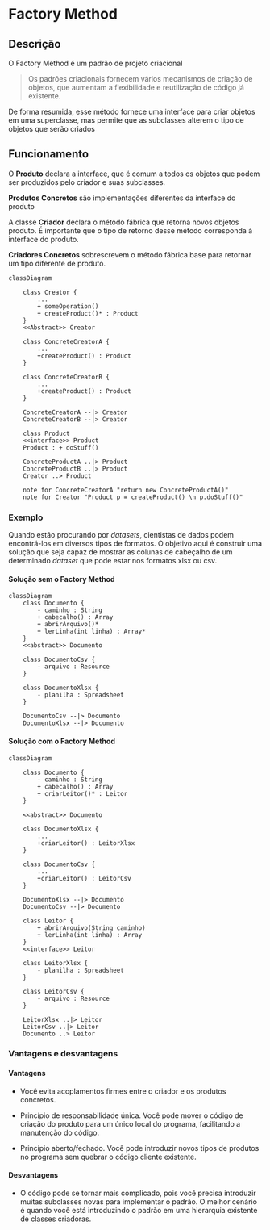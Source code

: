 # Factory Method

## Descrição

O Factory Method é um padrão de projeto criacional

> Os padrões criacionais fornecem vários mecanismos de criação de objetos, que aumentam a flexibilidade e reutilização de código já existente.

De forma resumida, esse método fornece uma interface para criar objetos em uma superclasse, mas permite que as subclasses alterem o tipo de objetos que serão criados

## Funcionamento

O **Produto** declara a interface, que é comum a todos os objetos que podem ser produzidos pelo criador e suas subclasses.

**Produtos Concretos** são implementações diferentes da interface do produto

A classe **Criador** declara o método fábrica que retorna novos objetos produto. É importante que o tipo de retorno desse método corresponda à interface do produto.

**Criadores Concretos** sobrescrevem o método fábrica base para retornar um tipo diferente de produto.

```mermaid
classDiagram

    class Creator {
        ...
        + someOperation()
        + createProduct()* : Product
    }
    <<Abstract>> Creator

    class ConcreteCreatorA {
        ...
        +createProduct() : Product
    }

    class ConcreteCreatorB {
        ...
        +createProduct() : Product
    }

    ConcreteCreatorA --|> Creator
    ConcreteCreatorB --|> Creator

    class Product
    <<interface>> Product
    Product : + doStuff()

    ConcreteProductA ..|> Product
    ConcreteProductB ..|> Product
    Creator ..> Product

    note for ConcreteCreatorA "return new ConcreteProductA()"
    note for Creator "Product p = createProduct() \n p.doStuff()"

```

### Exemplo

Quando estão procurando por *datasets*, cientistas de dados podem encontrá-los em diversos tipos de formatos. O objetivo aqui é construir uma solução que seja capaz de mostrar as colunas de cabeçalho de um determinado *dataset* que pode estar nos formatos xlsx ou csv.

#### Solução sem o Factory Method

```mermaid
classDiagram 
    class Documento {
        - caminho : String
        + cabecalho() : Array
        + abrirArquivo()*
        + lerLinha(int linha) : Array*
    }
    <<abstract>> Documento

    class DocumentoCsv {
        - arquivo : Resource
    }

    class DocumentoXlsx {
        - planilha : Spreadsheet
    }

    DocumentoCsv --|> Documento
    DocumentoXlsx --|> Documento

```

#### Solução com o Factory Method

```mermaid
classDiagram

    class Documento {
        - caminho : String
        + cabecalho() : Array
        + criarLeitor()* : Leitor
    }

    <<abstract>> Documento

    class DocumentoXlsx {
        ...
        +criarLeitor() : LeitorXlsx
    }

    class DocumentoCsv {
        ...
        +criarLeitor() : LeitorCsv
    }

    DocumentoXlsx --|> Documento
    DocumentoCsv --|> Documento

    class Leitor {
        + abrirArquivo(String caminho)
        + lerLinha(int linha) : Array
    }
    <<interface>> Leitor

    class LeitorXlsx {
        - planilha : Spreadsheet
    }

    class LeitorCsv {
        - arquivo : Resource
    }

    LeitorXlsx ..|> Leitor
    LeitorCsv ..|> Leitor
    Documento ..> Leitor
```

### Vantagens e desvantagens

#### Vantagens

- Você evita acoplamentos firmes entre o criador e os produtos concretos.

- Princípio de responsabilidade única. Você pode mover o código de criação do produto para um único local do programa, facilitando a manutenção do código.

- Princípio aberto/fechado. Você pode introduzir novos tipos de produtos no programa sem quebrar o código cliente existente.

#### Desvantagens

- O código pode se tornar mais complicado, pois você precisa introduzir muitas subclasses novas para implementar o padrão. O melhor cenário é quando você está introduzindo o padrão em uma hierarquia existente de classes criadoras.